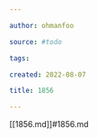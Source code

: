 ```yaml
---

author: ohmanfoo

source: #todo

tags: 

created: 2022-08-07

title: 1856

---
```

[[1856.md]]#1856.md